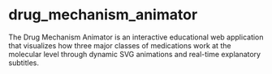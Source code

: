 # drug_mechanism_animator
The Drug Mechanism Animator is an interactive educational web application that visualizes how three major classes of medications work at the molecular level through dynamic SVG animations and real-time explanatory subtitles.
